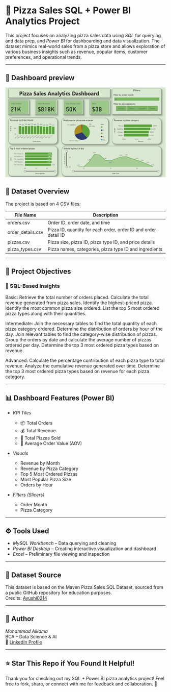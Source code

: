 # 🍕 Pizza Sales SQL + Power BI Analytics Project

This project focuses on analyzing pizza sales data using *SQL* for querying and data prep, and *Power BI* for dashboarding and data visualization. The dataset mimics real-world sales from a pizza store and allows exploration of various business insights such as revenue, popular items, customer preferences, and operational trends.

---

## 📂 Dashboard preview

![Pizza Sales Dashboard](PizzaSalesDashboard.png)

## 📂 Dataset Overview

The project is based on 4 CSV files:

| File Name         | Description                                                           |
|-------------------|------------------------------------------------------------------------|
| orders.csv        | Order ID, order date, and time                                         |
| order_details.csv | Pizza ID, quantity for each order, order ID and order detail ID       |
| pizzas.csv        | Pizza size, pizza ID, pizza type ID, and price details                |
| pizza_types.csv   | Pizza names, categories, pizza type ID and ingredients                |

---

## 🎯 Project Objectives

### 🔹 SQL-Based Insights

Basic:
Retrieve the total number of orders placed.
Calculate the total revenue generated from pizza sales.
Identify the highest-priced pizza.
Identify the most common pizza size ordered.
List the top 5 most ordered pizza types along with their quantities.

Intermediate:
Join the necessary tables to find the total quantity of each pizza category ordered.
Determine the distribution of orders by hour of the day.
Join relevant tables to find the category-wise distribution of pizzas.
Group the orders by date and calculate the average number of pizzas ordered per day.
Determine the top 3 most ordered pizza types based on revenue.

Advanced:
Calculate the percentage contribution of each pizza type to total revenue.
Analyze the cumulative revenue generated over time.
Determine the top 3 most ordered pizza types based on revenue for each pizza category. 

---

## 📊 Dashboard Features (Power BI)

- *KPI Tiles*  
  - 📦 Total Orders  
  - 💰 Total Revenue  
  - 🍕 Total Pizzas Sold  
  - 🧾 Average Order Value (AOV)  

- *Visuals*
  - Revenue by Month  
  - Revenue by Pizza Category
  - Top 5 Most Ordered Pizzas
  - Most Popular Pizza Size
  - Orders by Hour

- *Filters (Slicers)*  
  - Order Month  
  - Pizza Category  


---

## ⚙ Tools Used

- *MySQL Workbench* – Data querying and cleaning  
- *Power BI Desktop* – Creating interactive visualization and dashboard
- *Excel* – Preliminary file viewing and inspection  

---

## 📎 Dataset Source

This dataset is based on the Maven Pizza Sales SQL Dataset, sourced from a public GitHub repository for education purposes.  
Credits: [Ayushi0214](https://github.com/Ayushi0214/pizza-sales---SQL)

---

## 👤 Author

*Mohammad Alkama*  
BCA – Data Science & AI  
🔗 [LinkedIn Profile](https://www.linkedin.com/in/mohammad-alkama-133520371)

---

## ⭐ Star This Repo if You Found It Helpful!

Thank you for checking out my SQL + Power BI pizza analytics project! Feel free to fork, share, or connect with me for feedback and collaboration. 🍕
